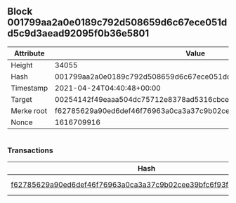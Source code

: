 ## Block 001799aa2a0e0189c792d508659d6c67ece051dd5c9d3aead92095f0b36e5801

Attribute | Value
--- | ---
Height | 34055
Hash | 001799aa2a0e0189c792d508659d6c67ece051dd5c9d3aead92095f0b36e5801
Timestamp | 2021-04-24T04:40:48+00:00
Target | 00254142f49eaaa504dc75712e8378ad5316cbcead634704b3734b6271167cc4
Merke root | f62785629a90ed6def46f76963a0ca3a37c9b02cee39bfc6f93f8da509734995
Nonce | 1616709916

```

```

### Transactions

Hash | Amount
--- | ---
[f62785629a90ed6def46f76963a0ca3a37c9b02cee39bfc6f93f8da509734995](f62785629a90ed6def46f76963a0ca3a37c9b02cee39bfc6f93f8da509734995.md) | 10.00000000 SKEPTI 

